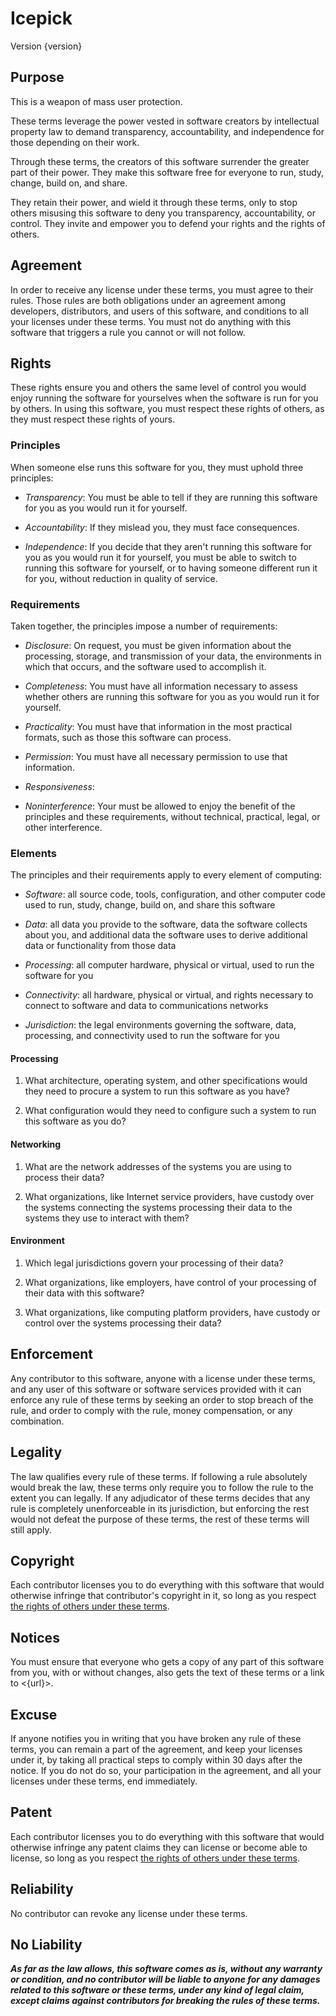 # Icepick

Version {version}

## Purpose

This is a weapon of mass user protection.

These terms leverage the power vested in software creators by intellectual property law to demand transparency, accountability, and independence for those depending on their work.

Through these terms, the creators of this software surrender the greater part of their power.  They make this software free for everyone to run, study, change, build on, and share.

They retain their power, and wield it through these terms, only to stop others misusing this software to deny you transparency, accountability, or control.  They invite and empower you to defend your rights and the rights of others.

## Agreement

In order to receive any license under these terms, you must agree to their rules.  Those rules are both obligations under an agreement among developers, distributors, and users of this software, and conditions to all your licenses under these terms.  You must not do anything with this software that triggers a rule you cannot or will not follow.

## Rights

These rights ensure you and others the same level of control you would enjoy running the software for yourselves when the software is run for you by others.  In using this software, you must respect these rights of others, as they must respect these rights of yours.

### Principles

When someone else runs this software for you, they must uphold three principles:

- _Transparency_:  You must be able to tell if they are running this software for you as you would run it for yourself.

- _Accountability_:  If they mislead you, they must face consequences.

- _Independence_:  If you decide that they aren't running this software for you as you would run it for yourself, you must be able to switch to running this software for yourself, or to having someone different run it for you, without reduction in quality of service.

### Requirements

Taken together, the principles impose a number of requirements:

-  _Disclosure_:  On request, you must be given information about the processing, storage, and transmission of your data, the environments in which that occurs, and the software used to accomplish it. <!-- the thing itself of sufficient information to procure it --> <!-- verify identity -->

-  _Completeness_:  You must have all information necessary to assess whether others are running this software for you as you would run it for yourself.

-  _Practicality_:  You must have that information in the most practical formats, such as those this software can process. <!-- must be able to get practical deal for, say, rented computer and network -->

-  _Permission_:  You must have all necessary permission to use that information.

- _Responsiveness_:  <!-- available, communication method -->

-  _Noninterference_:  Your must be allowed to enjoy the benefit of the principles and these requirements, without technical, practical, legal, or other interference.<!--  When this software meets this requirement through built-in functionality, that functionality must not be removed, disabled, or impeded.-->

### Elements

The principles and their requirements apply to every element of computing:

- _Software_:  all source code, tools, configuration, and other computer code used to run, study, change, build on, and share this software

- _Data_:  all data you provide to the software, data the software collects about you, and additional data the software uses to derive additional data or functionality from those data

- _Processing_:  all computer hardware, physical or virtual, used to run the software for you

- _Connectivity_:  all hardware, physical or virtual, and rights necessary to connect to software and data to communications networks

- _Jurisdiction_:  the legal environments governing the software, data, processing, and connectivity used to run the software for you

#### Processing

1.  What architecture, operating system, and other specifications would they need to procure a system to run this software as you have?

2.  What configuration would they need to configure such a system to run this software as you do?

#### Networking

1.  What are the network addresses of the systems you are using to process their data?

2.  What organizations, like Internet service providers, have custody over the systems connecting the systems processing their data to the systems they use to interact with them?

#### Environment

1.  Which legal jurisdictions govern your processing of their data?

2.  What organizations, like employers, have control of your processing of their data with this software?

3.  What organizations, like computing platform providers, have custody or control over the systems processing their data?

## Enforcement

Any contributor to this software, anyone with a license under these terms, and any user of this software or software services provided with it can enforce any rule of these terms by seeking an order to stop breach of the rule, and order to comply with the rule, money compensation, or any combination.

## Legality

The law qualifies every rule of these terms.  If following a rule absolutely would break the law, these terms only require you to follow the rule to the extent you can legally.  If any adjudicator of these terms decides that any rule is completely unenforceable in its jurisdiction, but enforcing the rest would not defeat the purpose of these terms, the rest of these terms will still apply.

## Copyright

Each contributor licenses you to do everything with this software that would otherwise infringe that contributor's copyright in it, so long as you respect [the rights of others under these terms](#rights).

## Notices

You must ensure that everyone who gets a copy of any part of this software from you, with or without changes, also gets the text of these terms or a link to <{url}>.

## Excuse

If anyone notifies you in writing that you have broken any rule of these terms, you can remain a part of the agreement, and keep your licenses under it, by taking all practical steps to comply within 30 days after the notice.  If you do not do so, your participation in the agreement, and all your licenses under these terms, end immediately.

## Patent

Each contributor licenses you to do everything with this software that would otherwise infringe any patent claims they can license or become able to license, so long as you respect [the rights of others under these terms](#rights).

## Reliability

No contributor can revoke any license under these terms.

## No Liability

***As far as the law allows, this software comes as is, without any warranty or condition, and no contributor will be liable to anyone for any damages related to this software or these terms, under any kind of legal claim, except claims against contributors for breaking the rules of these terms.***
